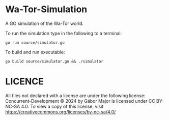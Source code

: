 # Wa-Tor-Simulation

A GO simulation of the Wa-Tor world.

To run the simulation type in the following to a terminal:

`go run source/simulator.go`

To build and run executable:

`go build source/simulator.go && ./simulator`

# LICENCE

All files not declared with a license are under the following license:  
Concurrent-Development © 2024 by Gábor Major is licensed under CC BY-NC-SA 4.0. To view a copy of this license,
visit https://creativecommons.org/licenses/by-nc-sa/4.0/
